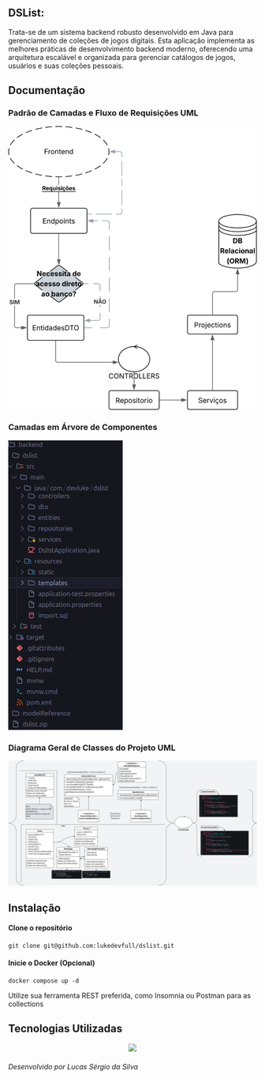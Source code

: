 
## DSList:
Trata-se de um sistema backend robusto desenvolvido em Java para gerenciamento de coleções de jogos digitais. Esta aplicação implementa as melhores práticas de desenvolvimento backend moderno, oferecendo uma arquitetura escalável e organizada para gerenciar catálogos de jogos, usuários e suas coleções pessoais.

## Documentação
<h3>Padrão de Camadas  e Fluxo de Requisições UML</h3>

![Padrão de Camadas UML](https://raw.githubusercontent.com/lukedevfull/dslist/refs/heads/main/src/resources/images/Dslist-Layers.svg)

<h3>Camadas em Árvore de Componentes</h3>

![Camadas em Árvore de Componentes](https://raw.githubusercontent.com/lukedevfull/dslist/refs/heads/main/src/resources/images/Layer-Tree.png) 

<h3>Diagrama Geral de Classes do Projeto UML</h3>

![Diagrama Geral de Classes do Projeto UML](https://raw.githubusercontent.com/lukedevfull/dslist/refs/heads/main/src/resources/images/Dslist.svg) 

## Instalação
<h4>Clone o repositório</h4>

```
git clone git@github.com:lukedevfull/dslist.git
```

<h4>Inicie o Docker (Opcional)</h4>

```
docker compose up -d
```

<p>Utilize sua ferramenta REST preferida, como Insomnia ou Postman para as collections</p>

###

## Tecnologias Utilizadas

<p align="center">
  <a href="https://skillicons.dev">
    <img src="https://skillicons.dev/icons?i=java,git,github,idea,spring,maven,docker,bash,linux,postgres,postman," />
  </a>
</p>
<h6> Desenvolvido por Lucas Sérgio da Silva</h6>



